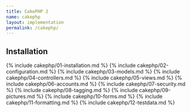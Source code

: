 ```yaml
---
title: CakePHP 2
name: cakephp
layout: implementation
permalink: /cakephp/
---
```


## Installation
{% include cakephp/01-installation.md %}
{% include cakephp/02-configuration.md %}
{% include cakephp/03-models.md %}
{% include cakephp/04-controllers.md %}
{% include cakephp/05-views.md %}
{% include cakephp/06-accounts.md %}
{% include cakephp/07-security.md %}
{% include cakephp/08-tagging.md %}
{% include cakephp/09-pictures.md %}
{% include cakephp/10-forms.md %}
{% include cakephp/11-formatting.md %}
{% include cakephp/12-testdata.md %}
